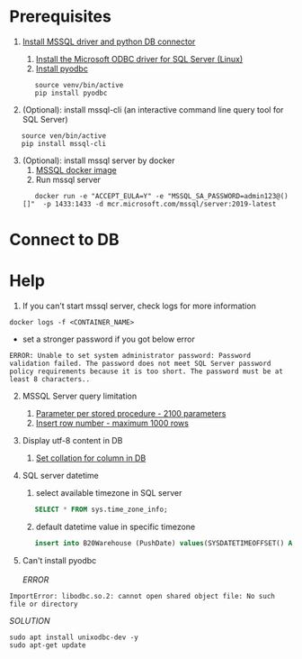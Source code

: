 # Prerequisites

1. [Install MSSQL driver and python DB connector](https://learn.microsoft.com/en-us/sql/connect/python/pyodbc/python-sql-driver-pyodbc?view=sql-server-ver16)
    1. [Install the Microsoft ODBC driver for SQL Server (Linux)](https://learn.microsoft.com/en-us/sql/connect/odbc/linux-mac/installing-the-microsoft-odbc-driver-for-sql-server?view=sql-server-ver16&tabs=alpine18-install%2Calpine17-install%2Cdebian8-install%2Credhat7-13-install%2Crhel7-offline)
    2. [Install pyodbc](https://github.com/mkleehammer/pyodbc)
   ```shell
      source venv/bin/active
      pip install pyodbc 
   ```

2. (Optional): install mssql-cli (an interactive command line query tool for SQL Server)

```shell
   source ven/bin/active
   pip install mssql-cli
```


3. (Optional): install mssql server by docker
    1. [MSSQL docker image](https://hub.docker.com/_/microsoft-mssql-server)
    2. Run mssql server
   ```shell
      docker run -e "ACCEPT_EULA=Y" -e "MSSQL_SA_PASSWORD=admin123@()[]"  -p 1433:1433 -d mcr.microsoft.com/mssql/server:2019-latest
   ```

# Connect to DB

# Help

1. If you can't start mssql server, check logs for more information

```shell
docker logs -f <CONTAINER_NAME>
```

+ set a stronger password if you got below error

```shell
ERROR: Unable to set system administrator password: Password validation failed. The password does not meet SQL Server password policy requirements because it is too short. The password must be at least 8 characters..
```

2. MSSQL Server query limitation
   1. [Parameter per stored procedure - 2100 parameters](https://learn.microsoft.com/en-us/sql/sql-server/maximum-capacity-specifications-for-sql-server?redirectedfrom=MSDN&view=sql-server-ver16)
   2. [Insert row number - maximum 1000 rows](https://learn.microsoft.com/en-us/sql/t-sql/queries/table-value-constructor-transact-sql?redirectedfrom=MSDN&view=sql-server-ver15#limitations-and-restrictions)
3. Display utf-8 content in DB
   1. [Set collation for column in DB](https://learn.microsoft.com/en-us/sql/relational-databases/collations/set-or-change-the-column-collation?view=sql-server-ver16)

4. SQL server datetime
   1. select available timezone in SQL server
   ```sql
      SELECT * FROM sys.time_zone_info;
   ```
   2. default datetime value in specific timezone
   ```sql
      insert into B20Warehouse (PushDate) values(SYSDATETIMEOFFSET() AT TIME ZONE 'SE Asia Standard Time')
   ```
   
5. Can't install pyodbc <br/><br/>
_ERROR_

```
ImportError: libodbc.so.2: cannot open shared object file: No such file or directory
```

_SOLUTION_
```shell
sudo apt install unixodbc-dev -y
sudo apt-get update
```